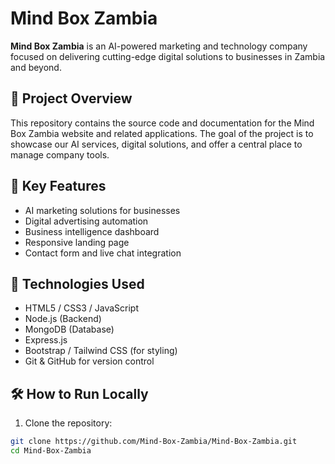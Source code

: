 # Mind Box Zambia

**Mind Box Zambia** is an AI-powered marketing and technology company focused on delivering cutting-edge digital solutions to businesses in Zambia and beyond.

## 🚀 Project Overview

This repository contains the source code and documentation for the Mind Box Zambia website and related applications. The goal of the project is to showcase our AI services, digital solutions, and offer a central place to manage company tools.

## 🧠 Key Features

- AI marketing solutions for businesses
- Digital advertising automation
- Business intelligence dashboard
- Responsive landing page
- Contact form and live chat integration

## 🔧 Technologies Used

- HTML5 / CSS3 / JavaScript
- Node.js (Backend)
- MongoDB (Database)
- Express.js
- Bootstrap / Tailwind CSS (for styling)
- Git & GitHub for version control

## 🛠️ How to Run Locally

1. Clone the repository:

```bash
git clone https://github.com/Mind-Box-Zambia/Mind-Box-Zambia.git
cd Mind-Box-Zambia
